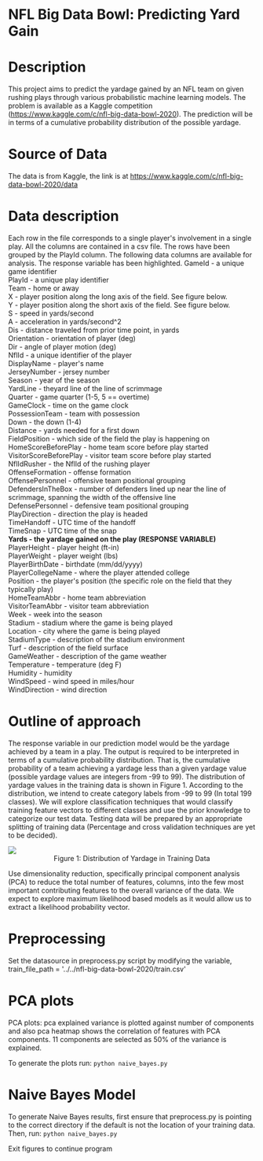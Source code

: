 # NFL Big Data Bowl: Predicting Yard Gain

# Description
This project aims to predict the yardage gained by an NFL team on given rushing plays through various probabilistic machine
learning models. The problem is available as a Kaggle competition
(https://www.kaggle.com/c/nfl-big-data-bowl-2020). The prediction will be in terms of a
cumulative probability distribution of the possible yardage.

# Source of Data
The data is from Kaggle, the link is at
https://www.kaggle.com/c/nfl-big-data-bowl-2020/data

# Data description
Each row in the file corresponds to a single player's involvement in a single play.
All the columns are contained in a csv file. The rows have been grouped by the PlayId column. The
following data columns are available for analysis. The response variable has been highlighted.
GameId - a unique game identifier <br />
PlayId - a unique play identifier <br />
Team - home or away <br />
X - player position along the long axis of the field. See figure below. <br />
Y - player position along the short axis of the field. See figure below. <br />
S - speed in yards/second <br />
A - acceleration in yards/second^2 <br />
Dis - distance traveled from prior time point, in yards <br />
Orientation - orientation of player (deg) <br />
Dir - angle of player motion (deg) <br />
NflId - a unique identifier of the player <br />
DisplayName - player's name <br />
JerseyNumber - jersey number <br />
Season - year of the season <br />
YardLine - theyard line of the line of scrimmage <br />
Quarter - game quarter (1-5, 5 == overtime) <br />
GameClock - time on the game clock <br />
PossessionTeam - team with possession <br />
Down - the down (1-4) <br />
Distance - yards needed for a first down <br />
FieldPosition - which side of the field the play is happening on <br />
HomeScoreBeforePlay - home team score before play started <br />
VisitorScoreBeforePlay - visitor team score before play started <br />
NflIdRusher - the NflId of the rushing player <br />
OffenseFormation - offense formation <br />
OffensePersonnel - offensive team positional grouping <br />
DefendersInTheBox - number of defenders lined up near the line of scrimmage, spanning the width
of the offensive line <br />
DefensePersonnel - defensive team positional grouping <br />
PlayDirection - direction the play is headed <br />
TimeHandoff - UTC time of the handoff <br />
TimeSnap - UTC time of the snap <br />
**Yards - the yardage gained on the play (RESPONSE VARIABLE)** <br />
PlayerHeight - player height (ft-in) <br />
PlayerWeight - player weight (lbs) <br />
PlayerBirthDate - birthdate (mm/dd/yyyy) <br />
PlayerCollegeName - where the player attended college <br />
Position - the player's position (the specific role on the field that they typically play) <br />
HomeTeamAbbr - home team abbreviation <br />
VisitorTeamAbbr - visitor team abbreviation <br />
Week - week into the season <br />
Stadium - stadium where the game is being played <br />
Location - city where the game is being played <br />
StadiumType - description of the stadium environment <br />
Turf - description of the field surface <br />
GameWeather - description of the game weather <br />
Temperature - temperature (deg F) <br />
Humidity - humidity <br />
WindSpeed - wind speed in miles/hour <br />
WindDirection - wind direction <br />

# Outline of approach
The response variable in our prediction model would be the yardage
achieved by a team in a play. The output is required to be interpreted in terms of a cumulative
probability distribution. That is, the cumulative probability of a team achieving a yardage less
than a given yardage value (possible yardage values are integers from -99 to 99).
The distribution of yardage values in the training data is shown in Figure 1. According to the
distribution, we intend to create category labels from -99 to 99 (In total 199 classes). We will
explore classification techniques that would classify training feature vectors to different classes
and use the prior knowledge to categorize our test data. Testing data will be prepared by an
appropriate splitting of training data (Percentage and cross validation techniques are yet to be
decided).

<img src="https://github.com/jhess/NFL-Big-Data-Bowl/assets/1844404/568a71ff-a545-4c03-96c4-4d7638110128" />
<div style="text-align:center"> Figure 1: Distribution of Yardage in Training Data </div>

Use dimensionality reduction, specifically principal component analysis (PCA) to reduce
the total number of features, columns, into the few most important contributing features to the
overall variance of the data. We expect to explore maximum likelihood based models as it would
allow us to extract a likelihood probability vector.

# Preprocessing
Set the datasource in preprocess.py script by modifying the variable,  train_file_path = '../../nfl-big-data-bowl-2020/train.csv'

# PCA plots
PCA plots: pca explained variance is plotted against number of components and also
pca heatmap shows the correlation of features with PCA components. 11 components are
selected as 50% of the variance is explained.

To generate the plots run:
`python naive_bayes.py`

# Naive Bayes Model
To generate Naive Bayes results, first ensure that preprocess.py is pointing to the correct directory if the default is not the location of your training data. Then, run:
`python naive_bayes.py`

Exit figures to continue program
